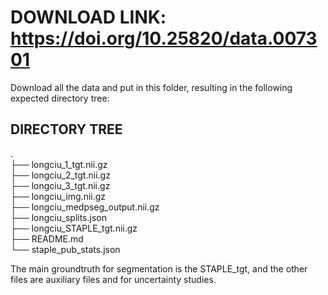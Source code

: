 # DOWNLOAD LINK: https://doi.org/10.25820/data.007301

Download all the data and put in this folder, resulting in the following expected directory tree:

## DIRECTORY TREE

.\
├── longciu_1_tgt.nii.gz\
├── longciu_2_tgt.nii.gz\
├── longciu_3_tgt.nii.gz\
├── longciu_img.nii.gz\
├── longciu_medpseg_output.nii.gz\
├── longciu_splits.json\
├── longciu_STAPLE_tgt.nii.gz\
├── README.md\
└── staple_pub_stats.json

The main groundtruth for segmentation is the STAPLE_tgt, and the other files are auxiliary files and for uncertainty studies.
